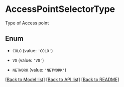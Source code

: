 # AccessPointSelectorType

Type of Access point

## Enum

* `COLO` (value: `'COLO'`)

* `VD` (value: `'VD'`)

* `NETWORK` (value: `'NETWORK'`)

[[Back to Model list]](../README.md#documentation-for-models) [[Back to API list]](../README.md#documentation-for-api-endpoints) [[Back to README]](../README.md)


